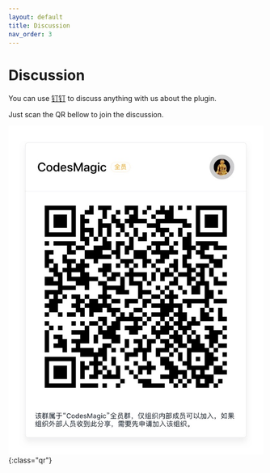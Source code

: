 ```yaml
---
layout: default
title: Discussion
nav_order: 3
---
```


# Discussion
You can use [钉钉](https://www.dingtalk.com/) to discuss anything with us about the plugin.

Just scan the QR bellow to join the discussion.

![dingding](../assets/images/discussion/dingding.jpeg){:class="qr"}
